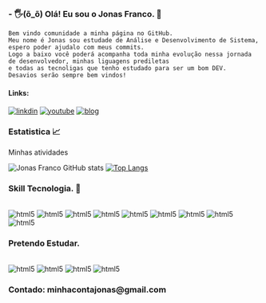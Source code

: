 ### - 🖐️(õ_õ) Olá! Eu sou o Jonas Franco. 🚀
<div>

    Bem vindo comunidade a minha página no GitHub.
    Meu nome é Jonas sou estudade de Análise e Desenvolvimento de Sistema, espero poder ajudalo com meus commits.
    Logo a baixo você poderá acompanha toda minha evolução nessa jornada de desenvolvedor, minhas liguagens prediletas
    e todas as tecnoligas que tenho estudado para ser um bom DEV.
    Desavios serão sempre bem vindos!


</div>


#### Links:
[![linkdin](	https://img.shields.io/badge/LinkedIn-0077B5?style=for-the-badge&logo=linkedin&logoColor=white)](https://www.linkedin.com/in/dev-jonasfranco/)
[![youtube](	https://img.shields.io/badge/YouTube-FF0000?style=for-the-badge&logo=youtube&logoColor=white)](#)
[![blog](https://img.shields.io/badge/dev.to-0A0A0A?style=for-the-badge&logo=devdotto&logoColor=white)](#)

### Estatistica 📈
<div>
    Minhas atividades
</div>

![Jonas Franco GitHub stats](https://github-readme-stats.vercel.app/api?username=GaloManco&show_icons=true&theme=tokyonight)
[![Top Langs](https://github-readme-stats.vercel.app/api/top-langs/?username=GaloManco&layout=compact&langs_count=8&&theme=tokyonight)](https://github.com/anuraghazra/github-readme-stats)

### Skill Tecnologia. 🚀
<div style="display: inline_block"><br>

<img aling="center" alt="html5" src="https://img.shields.io/badge/Python-3776AB?style=for-the-badge&logo=python&logoColor=white" />
<img aling="center" alt="html5" src="	https://img.shields.io/badge/PHP-777BB4?style=for-the-badge&logo=php&logoColor=white" />
<img aling="center" alt="html5" src="https://img.shields.io/badge/JavaScript-F7DF1E?style=for-the-badge&logo=javascript&logoColor=black" />
<img aling="center" alt="html5" src="https://img.shields.io/badge/HTML5-E34F26?style=for-the-badge&logo=html5&logoColor=white" />
<img aling="center" alt="html5" src="https://img.shields.io/badge/CSS3-1572B6?style=for-the-badge&logo=css3&logoColor=white" />
<img aling="center" alt="html5" src="https://img.shields.io/badge/Bootstrap-563D7C?style=for-the-badge&logo=bootstrap&logoColor=white" />
<img aling="center" alt="html5" src="https://img.shields.io/badge/PostgreSQL-316192?style=for-the-badge&logo=postgresql&logoColor=white" />
<img aling="center" alt="html5" src="	https://img.shields.io/badge/MySQL-005C84?style=for-the-badge&logo=mysql&logoColor=white" />
<img aling="center" alt="html5" src="	https://img.shields.io/badge/Linux-FCC624?style=for-the-badge&logo=linux&logoColor=black" />

</div>

### Pretendo Estudar.

<div style="display: inline_block"><br>
<img aling="center" alt="html5" src="https://img.shields.io/badge/Django-092E20?style=for-the-badge&logo=django&logoColor=white" />
<img aling="center" alt="html5" src="https://img.shields.io/badge/Laravel-FF2D20?style=for-the-badge&logo=laravel&logoColor=white" />
<img aling="center" alt="html5" src=" https://img.shields.io/badge/Flask-000000?style=for-the-badge&logo=flask&logoColor=white" />
<img aling="center" alt="html5" src=" https://img.shields.io/badge/Node.js-43853D?style=for-the-badge&logo=node.js&logoColor=white" />


</div>

<h3>
    Contado:
    minhacontajonas@gmail.com

</h3>
